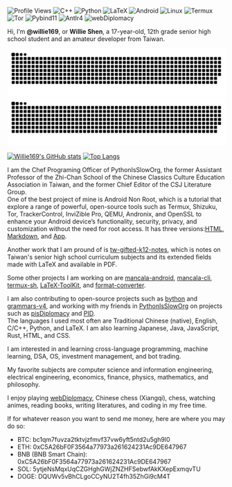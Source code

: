 ![Profile Views](https://komarev.com/ghpvc/?username=Willie169&color=brightgreen&label=Profile+Views&abbreviated=true)
![C++](https://img.shields.io/badge/C++-00599C)
![Python](https://img.shields.io/badge/Python-3776AB)
![LaTeX](https://img.shields.io/badge/LaTeX-008080)
![Android](https://img.shields.io/badge/Android-3DDC84)
![Linux](https://img.shields.io/badge/Linux-FCC624)
![Termux](https://img.shields.io/badge/Termux-000000)
![Tor](https://img.shields.io/badge/Tor-80449C)
![Pybind11](https://img.shields.io/badge/Pybind11-A49B6B)
![Antlr4](https://img.shields.io/badge/Antlr4-ed312f)
![webDiplomacy](https://img.shields.io/badge/webDiplomacy-35781D)

Hi, I’m **@willie169**, or **Willie Shen**, a 17-year-old, 12th grade senior high school student and an amateur developer from Taiwan.

![github contribution grid snake animation](https://raw.githubusercontent.com/Willie169/Willie169/output/github-contribution-grid-snake-dark.svg#gh-dark-mode-only)
![github contribution grid snake animation](https://raw.githubusercontent.com/Willie169/Willie169/output/github-contribution-grid-snake.svg#gh-light-mode-only)

[![Willie169's GitHub stats](https://github-readme-stats.vercel.app/api?username=Willie169&show=reviews,discussions_started,discussions_answered,prs_merged,prs_merged_percentage&show_icons=true)](https://github.com/Willie169/github-readme-stats)
[![Top Langs](https://github-readme-stats.vercel.app/api/top-langs/?username=Willie169&langs_count=10&layout=compact&size_weight=0.5&count_weight=0.5)](https://github.com/Willie169/github-readme-stats)

I am the Chef Programing Officer of PythonIsSlowOrg, the former Assistant Professor of the Zhi-Chan School of the Chinese Classics Culture Education Association in Taiwan, and the former Chief Editor of the CSJ Literature Group.<br>
One of the best project of mine is Android Non Root, which is a tutorial that explore a range of powerful, open-source tools such as Termux, Shizuku, Tor, TrackerControl, InviZible Pro, QEMU, Andronix, and OpenSSL to enhance your Android device’s functionality, security, privacy, and customization without the need for root access. It has three versions:[HTML](https://willie169.github.io), [Markdown](https://github.com/Willie169/Android-Non-Root), and [App](https://github.com/Willie169/Android-Non-Root-App).

Another work that I am pround of is [tw-gifted-k12-notes](https://github.com/Willie169/tw-gifted-k12-notes), which is notes on Taiwan's senior high school curriculum subjects and its extended fields made with LaTeX and available in PDF.

Some other projects I am working on are [mancala-android](https://github.com/Willie169/mancala-android), [mancala-cli](https://github.com/Willie169/mancala-cli), [termux-sh](https://github.com/Willie169/termux-sh), [LaTeX-ToolKit](https://github.com/Willie169/LaTeX-ToolKit), and [format-converter](https://github.com/Willie169/format-converter).

I am also contributing to open-source projects such as [bython](https://github.com/Willie169/bython) and [grammars-v4](https://github.com/Willie169/grammars-v4), and working with my friends in [PythonIsSlowOrg](https://github.com/PythonIsSlowOrg) on projects such as [pisDiplomacy](https://github.com/PythonIsSlowOrg/pisDiplomacy) and [PID](https://github.com/Willie169/PID).<br>
The languages I used most often are Traditional Chinese (native), English, C/C++, Python, and LaTeX. I am also learning Japanese, Java, JavaScript, Rust, HTML, and CSS.

I am interested in and learning cross-language programming, machine learning, DSA, OS, investment management, and bot trading.

My favorite subjects are computer science and information engineering, electrical engineering, economics, finance, physics, mathematics, and philosophy.

I enjoy playing [webDiplomacy](https://webdiplomacy.net/userprofile.php?userID=222135), Chinese chess (Xiangqi), chess, watching animes, reading books, writing literatures, and coding in my free time.

If for whatever reason you want to send me money, here are where you may do so:
- BTC:
  bc1qm7fuvza2tktvjzfmvf37vw6yft5ntd2u5gh9l0
- ETH:
  0xC5A26bF0F3564a77973a261624231Ac9DE647967
- BNB (BNB Smart Chain):
  0xC5A26bF0F3564a77973a261624231Ac9DE647967
- SOL:
  5ytjeNsMqxUqCZGHghGWjZNZHFSebwfAkKXepExmqvTU
- DOGE:
  DQUWv5vBhCLgoCCyNU2T4fh35ZhGi9cM4T
